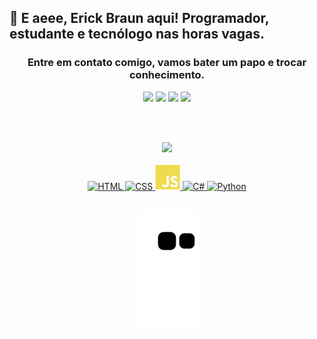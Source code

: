 ## 👋 E aeee, **Erick Braun** aqui! Programador, estudante e tecnólogo nas horas vagas.

### <div align="center" style="display: inline_block">Entre em contato comigo, vamos bater um papo e trocar conhecimento.</div>

<div align="center" style="display: inline_block"> 
    <a href="https://www.linkedin.com/in/erickbraun" target="_blank"><img src="https://img.shields.io/badge/-LinkedIn-%230077B5?style=for-the-badge&logo=linkedin&logoColor=white" target="_blank"></a>
  <a href="https://instagram.com/erick_braun" target="_blank"><img src="https://img.shields.io/badge/-Instagram-%23E4405F?style=for-the-badge&logo=instagram&logoColor=white" target="_blank"></a>
  <a href = "erickbbraun@gmail.com"><img src="https://img.shields.io/badge/-Gmail-%23333?style=for-the-badge&logo=gmail&logoColor=white" target="_blank"></a>
  <a href = ""><img src="https://img.shields.io/badge/Steam-000000?style=for-the-badge&logo=steam&logoColor=white" target="_blank"></a>    
  
<br><br>

<div align="center" style="display: inline_block">
  <a href="https://github.com/ErickBGoecking">
  <img height="180em" src="https://github-readme-stats.vercel.app/api/top-langs/?username=ErickBGoecking&layout=compact&langs_count=7&theme=dark"/>
</div>
  

<div align="center" style="display: inline_block"><br>
  <img src="https://www.vectorlogo.zone/logos/w3_html5/w3_html5-icon.svg" alt="HTML" title="HTML" width="40" height="40"/>
  <img src="https://www.vectorlogo.zone/logos/w3_css/w3_css-icon.svg" alt="CSS" title="CSS" width="40" height="40"/>
  <img src="https://raw.githubusercontent.com/devicons/devicon/master/icons/javascript/javascript-plain.svg" alt="Javascript" title="Javascript" width="40" height="40"/>
  <img src="https://cdn.jsdelivr.net/gh/devicons/devicon/icons/csharp/csharp-original.svg" alt="C#" title="C#" width="40" height="40"/>
  <img src="https://www.vectorlogo.zone/logos/python/python-icon.svg" alt="Python" title="Python" width="40" height="40">
</div>
  
  <br>

![Snake animation](https://github.com/ErickBGoecking/ErickBGoecking/blob/output/github-contribution-grid-snake.svg)

<div align='center'>
  <a href="https://github.com/ErickBGoecking"><img alt="" src="https://komarev.com/ghpvc/?username=ErickBGoecking&color=lightgrey&style=flat-square&label=Visitas"></a>
</div>
